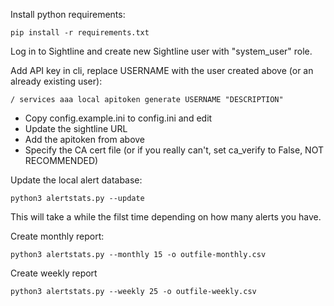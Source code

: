 Install python requirements:

```
pip install -r requirements.txt
```

Log in to Sightline and create new Sightline user with "system_user" role.

Add API key in cli, replace USERNAME with the user created above (or an already existing user):
```
/ services aaa local apitoken generate USERNAME "DESCRIPTION"
```

- Copy config.example.ini to config.ini and edit
- Update the sightline URL 
- Add the apitoken from above
- Specify the CA cert file (or if you really can't, set ca_verify to False, NOT RECOMMENDED)


Update the local alert database:
```
python3 alertstats.py --update
```

This will take a while the filst time depending on how many alerts you have.

Create monthly report:
```
python3 alertstats.py --monthly 15 -o outfile-monthly.csv
```

Create weekly report
```
python3 alertstats.py --weekly 25 -o outfile-weekly.csv
```
